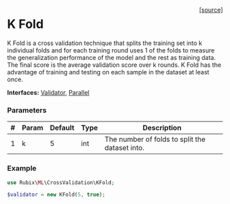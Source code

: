 <span style="float:right;"><a href="https://github.com/RubixML/RubixML/blob/master/src/CrossValidation/KFold.php">[source]</a></span>

# K Fold
K Fold is a cross validation technique that splits the training set into k individual folds and for each training round uses 1 of the folds to measure the generalization performance of the model and the rest as training data. The final score is the average validation score over k rounds. K Fold has the advantage of training and testing on each sample in the dataset at least once.

**Interfaces:** [Validator](api.md#validator), [Parallel](#parallel)

### Parameters
| # | Param | Default | Type | Description |
|---|---|---|---|---|
| 1 | k | 5 | int | The number of folds to split the dataset into. |

### Example
```php
use Rubix\ML\CrossValidation\KFold;

$validator = new KFold(5, true);
```
